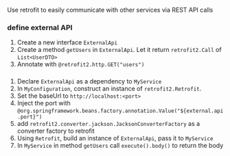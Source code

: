 Use retrofit to easily communicate with other services via REST API calls

### define external API

1. Create a new interface `ExternalApi`
2. Create a method `getUsers` in `ExternalApi`. Let it return `retrofit2.Call` of `List<UserDTO>`
3. Annotate with `@retrofit2.http.GET("users")`

###

1. Declare `ExternalApi` as a dependency to `MyService`
2. In `MyConfiguration`, construct an instance of `retrofit2.Retrofit`.
3. Set the baseUrl to `http://localhost:<port>`
4. Inject the port with `@org.springframework.beans.factory.annotation.Value("${external.api.port}")`
5. add `retrofit2.converter.jackson.JacksonConverterFactory` as a converter factory to retrofit
6. Using `Retrofit`, build an instance of `ExternalApi`, pass it to `MyService`
7. In `MyService` in method `getUsers` call `execute().body()` to return the body 